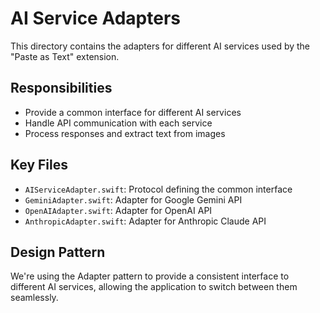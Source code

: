 # AI Service Adapters

This directory contains the adapters for different AI services used by the "Paste as Text" extension.

## Responsibilities

- Provide a common interface for different AI services
- Handle API communication with each service
- Process responses and extract text from images

## Key Files

- `AIServiceAdapter.swift`: Protocol defining the common interface
- `GeminiAdapter.swift`: Adapter for Google Gemini API
- `OpenAIAdapter.swift`: Adapter for OpenAI API
- `AnthropicAdapter.swift`: Adapter for Anthropic Claude API

## Design Pattern

We're using the Adapter pattern to provide a consistent interface to different AI services, allowing the application to switch between them seamlessly.